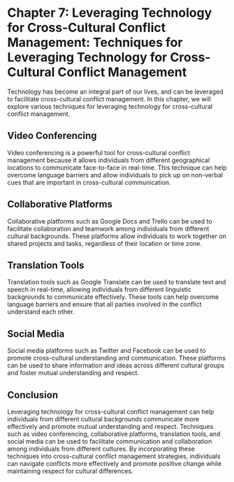 Chapter 7: Leveraging Technology for Cross-Cultural Conflict Management: Techniques for Leveraging Technology for Cross-Cultural Conflict Management
====================================================================================================================================================

Technology has become an integral part of our lives, and can be leveraged to facilitate cross-cultural conflict management. In this chapter, we will explore various techniques for leveraging technology for cross-cultural conflict management.

Video Conferencing
------------------

Video conferencing is a powerful tool for cross-cultural conflict management because it allows individuals from different geographical locations to communicate face-to-face in real-time. This technique can help overcome language barriers and allow individuals to pick up on non-verbal cues that are important in cross-cultural communication.

Collaborative Platforms
-----------------------

Collaborative platforms such as Google Docs and Trello can be used to facilitate collaboration and teamwork among individuals from different cultural backgrounds. These platforms allow individuals to work together on shared projects and tasks, regardless of their location or time zone.

Translation Tools
-----------------

Translation tools such as Google Translate can be used to translate text and speech in real-time, allowing individuals from different linguistic backgrounds to communicate effectively. These tools can help overcome language barriers and ensure that all parties involved in the conflict understand each other.

Social Media
------------

Social media platforms such as Twitter and Facebook can be used to promote cross-cultural understanding and communication. These platforms can be used to share information and ideas across different cultural groups and foster mutual understanding and respect.

Conclusion
----------

Leveraging technology for cross-cultural conflict management can help individuals from different cultural backgrounds communicate more effectively and promote mutual understanding and respect. Techniques such as video conferencing, collaborative platforms, translation tools, and social media can be used to facilitate communication and collaboration among individuals from different cultures. By incorporating these techniques into cross-cultural conflict management strategies, individuals can navigate conflicts more effectively and promote positive change while maintaining respect for cultural differences.
